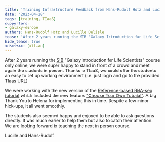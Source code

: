 ```yaml
---
title: 'Training Infrastructure Feedback from Hans-Rudolf Hotz and Lucille Delisle'
date: "2022-04-28"
tags: [training, TIaaS]
supporters:
- galaxy-europe
authors: Hans-Rudolf Hotz and Lucille Delisle
tease: 'After 2 years running the SIB "Galaxy Introduction for Life Scientists" course only online, we were super happy to stand in front of a crowd and meet again the students in person.'
hide_tease: true
subsites: [all-eu]
---
```


After 2 years running the [SIB](https://www.sib.swiss/) "Galaxy Introduction for Life Scientists" course only online, we were super happy to stand in front of a crowd and meet again the students in person. Thanks to TIaaS, we could offer the students an easy to set up
working environment (i.e. just login and go to the provided TIaas URL).

We were working with the new version of the [Reference-based RNA-seq tutorial](https://training.galaxyproject.org/training-material/topics/transcriptomics/tutorials/ref-based/tutorial.html)
which included the new feature: ["Choose Your Own Tutorial"](https://training.galaxyproject.org/training-material/news/2022/04/12/cyot.html). A big Thank You to Helena for implementing this in time. Despite a few minor hick-ups, it all went smoothly.

The students also seemed happy and enjoyed to be able to ask questions directly. It was much easier to help them but also to catch their attention. We are looking forward to teaching the next in person course.

Lucille and Hans-Rudolf
